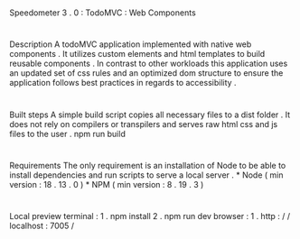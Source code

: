 #
Speedometer
3
.
0
:
TodoMVC
:
Web
Components
#
#
Description
A
todoMVC
application
implemented
with
native
web
components
.
It
utilizes
custom
elements
and
html
templates
to
build
reusable
components
.
In
contrast
to
other
workloads
this
application
uses
an
updated
set
of
css
rules
and
an
optimized
dom
structure
to
ensure
the
application
follows
best
practices
in
regards
to
accessibility
.
#
#
Built
steps
A
simple
build
script
copies
all
necessary
files
to
a
dist
folder
.
It
does
not
rely
on
compilers
or
transpilers
and
serves
raw
html
css
and
js
files
to
the
user
.
npm
run
build
#
#
Requirements
The
only
requirement
is
an
installation
of
Node
to
be
able
to
install
dependencies
and
run
scripts
to
serve
a
local
server
.
*
Node
(
min
version
:
18
.
13
.
0
)
*
NPM
(
min
version
:
8
.
19
.
3
)
#
#
Local
preview
terminal
:
1
.
npm
install
2
.
npm
run
dev
browser
:
1
.
http
:
/
/
localhost
:
7005
/
